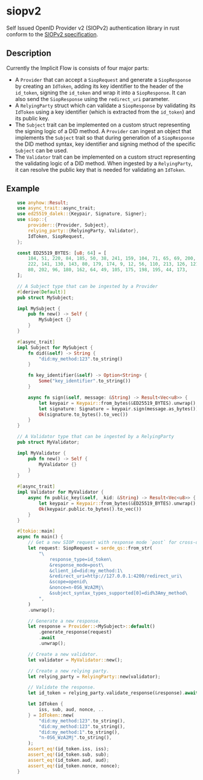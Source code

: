 # siopv2
Self Issued OpenID Provider v2 (SIOPv2) authentication library in rust conform to the [SIOPv2 specification](https://openid.net/specs/openid-connect-self-issued-v2-1_0.html).

## Description

Currently the Implicit Flow is consists of four major parts:

- A `Provider` that can accept a `SiopRequest` and generate a `SiopResponse` by creating an `IdToken`, adding its key identifier to the header of the `id_token`, signing the `id_token` and wrap it into a `SiopResponse`. It can also send the `SiopResponse` using the `redirect_uri` parameter.
- A `RelyingParty` struct which can validate a `SiopResponse` by validating its `IdToken` using a key identifier (which is extracted from the `id_token`) and its public key.
- The `Subject` trait can be implemented on a custom struct representing the signing logic of a DID method. A `Provider` can ingest an object that implements the `Subject` trait so that during generation of a `SiopResponse` the DID method syntax, key identifier and signing method of the specific `Subject` can be used.
- The `Validator` trait can be implemented on a custom struct representing the validating logic of a DID method. When ingested by a `RelyingParty`, it can resolve the public key that is needed for validating an `IdToken`.

## Example

```rust
    use anyhow::Result;
    use async_trait::async_trait;
    use ed25519_dalek::{Keypair, Signature, Signer};
    use siop::{
        provider::{Provider, Subject},
        relying_party::{RelyingParty, Validator},
        IdToken, SiopRequest,
    };

    const ED25519_BYTES: [u8; 64] = [
        184, 51, 220, 84, 185, 50, 38, 241, 159, 104, 71, 65, 69, 200, 189, 33, 0, 143, 8, 118, 121, 226, 54, 174, 25, 25,
        222, 141, 130, 143, 80, 179, 174, 9, 12, 56, 110, 213, 126, 121, 47, 192, 117, 97, 75, 99, 95, 61, 25, 206, 185,
        80, 202, 96, 180, 162, 64, 49, 105, 175, 198, 195, 44, 173,
    ];

    // A Subject type that can be ingested by a Provider
    #[derive(Default)]
    pub struct MySubject;

    impl MySubject {
        pub fn new() -> Self {
            MySubject {}
        }
    }

    #[async_trait]
    impl Subject for MySubject {
        fn did(&self) -> String {
            "did:my_method:123".to_string()
        }

        fn key_identifier(&self) -> Option<String> {
            Some("key_identifier".to_string())
        }

        async fn sign(&self, message: &String) -> Result<Vec<u8>> {
            let keypair = Keypair::from_bytes(&ED25519_BYTES).unwrap();
            let signature: Signature = keypair.sign(message.as_bytes());
            Ok(signature.to_bytes().to_vec())
        }
    }

    // A Validator type that can be ingested by a RelyingParty
    pub struct MyValidator;

    impl MyValidator {
        pub fn new() -> Self {
            MyValidator {}
        }
    }

    #[async_trait]
    impl Validator for MyValidator {
        async fn public_key(&self, _kid: &String) -> Result<Vec<u8>> {
            let keypair = Keypair::from_bytes(&ED25519_BYTES).unwrap();
            Ok(keypair.public.to_bytes().to_vec())
        }
    }

    #[tokio::main]
    async fn main() {
        // Get a new SIOP request with response mode `post` for cross-device communication.
        let request: SiopRequest = serde_qs::from_str(
            "\
                response_type=id_token\
                &response_mode=post\
                &client_id=did:my_method:1\
                &redirect_uri=http://127.0.0.1:4200/redirect_uri\
                &scope=openid\
                &nonce=n-0S6_WzA2Mj\
                &subject_syntax_types_supported[0]=did%3Amy_method\
            ",
        )
        .unwrap();

        // Generate a new response.
        let response = Provider::<MySubject>::default()
            .generate_response(request)
            .await
            .unwrap();

        // Create a new validator.
        let validator = MyValidator::new();

        // Create a new relying party.
        let relying_party = RelyingParty::new(validator);

        // Validate the response.
        let id_token = relying_party.validate_response(&response).await.unwrap();

        let IdToken {
            iss, sub, aud, nonce, ..
        } = IdToken::new(
            "did:my_method:123".to_string(),
            "did:my_method:123".to_string(),
            "did:my_method:1".to_string(),
            "n-0S6_WzA2Mj".to_string(),
        );
        assert_eq!(id_token.iss, iss);
        assert_eq!(id_token.sub, sub);
        assert_eq!(id_token.aud, aud);
        assert_eq!(id_token.nonce, nonce);
    }


```
